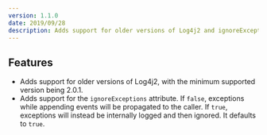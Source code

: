 ```yaml
---
version: 1.1.0
date: 2019/09/28
description: Adds support for older versions of Log4j2 and ignoreExceptions attribute.
---
```


## Features

* Adds support for older versions of Log4j2, with the minimum supported version being 2.0.1.
* Adds support for the `ignoreExceptions` attribute. If `false`, exceptions while appending events will be propagated to the caller. If `true`, exceptions will instead be internally logged and then ignored. It defaults to `true`.